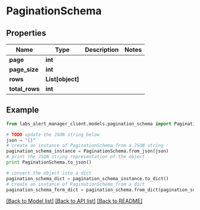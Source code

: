 # PaginationSchema


## Properties
Name | Type | Description | Notes
------------ | ------------- | ------------- | -------------
**page** | **int** |  | 
**page_size** | **int** |  | 
**rows** | **List[object]** |  | 
**total_rows** | **int** |  | 

## Example

```python
from labs_alert_manager_client.models.pagination_schema import PaginationSchema

# TODO update the JSON string below
json = "{}"
# create an instance of PaginationSchema from a JSON string
pagination_schema_instance = PaginationSchema.from_json(json)
# print the JSON string representation of the object
print PaginationSchema.to_json()

# convert the object into a dict
pagination_schema_dict = pagination_schema_instance.to_dict()
# create an instance of PaginationSchema from a dict
pagination_schema_form_dict = pagination_schema.from_dict(pagination_schema_dict)
```
[[Back to Model list]](../README.md#documentation-for-models) [[Back to API list]](../README.md#documentation-for-api-endpoints) [[Back to README]](../README.md)


